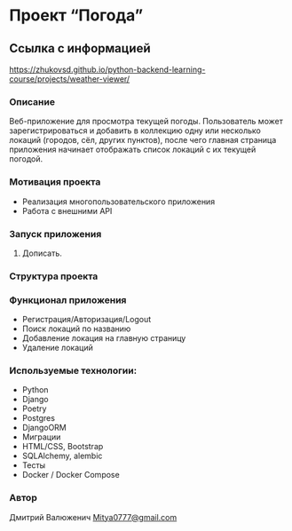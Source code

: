 # Проект “Погода”

## Ссылка с информацией
https://zhukovsd.github.io/python-backend-learning-course/projects/weather-viewer/

### Описание
Веб-приложение для просмотра текущей погоды. Пользователь может зарегистрироваться и добавить в коллекцию одну или несколько локаций (городов, сёл, других пунктов), после чего главная страница приложения начинает отображать список локаций с их текущей погодой.

### Мотивация проекта
- Реализация многопользовательского приложения
- Работа с внешними API

### Запуск приложения
1. Дописать. 

### Структура проекта


### Функционал приложения
- Регистрация/Авторизация/Logout
- Поиск локаций по названию
- Добавление локация на главную страницу
- Удаление локаций

### Используемые технологии:
- Python
- Django
- Poetry
- Postgres
- DjangoORM
- Миграции
- HTML/CSS, Bootstrap
- SQLAlchemy, alembic
- Тесты
- Docker / Docker Compose

### Автор
Дмитрий Валюженич
Mitya0777@gmail.com
